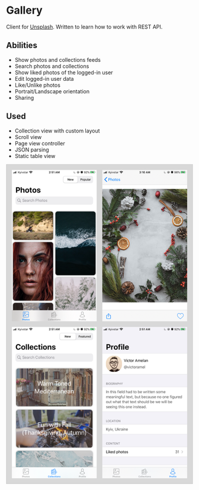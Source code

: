 # Gallery
Client for [Unsplash](https://unsplash.com). Written to learn how to work with REST API.

## Abilities

* Show photos and collections feeds
* Search photos and collections
* Show liked photos of the logged-in user
* Edit logged-in user data
* Like/Unlike photos
* Portrait/Landscape orientation
* Sharing


## Used

* Collection view with  custom layout
* Scroll view
* Page view controller
* JSON parsing
* Static table view


![](screenshots.jpg)
